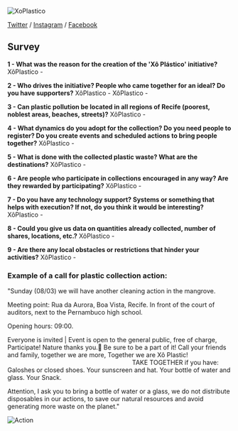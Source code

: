 ![XoPlastico](https://pbs.twimg.com/profile_images/1173760239075811328/VATGTfjW_400x400.jpg)

[Twitter](https://twitter.com/xoplastico) / [Instagram](https://www.instagram.com/xoplastico/?hl=en) / [Facebook](https://www.facebook.com/xoplastico/?ref=py_c)

## Survey
**1 - What was the reason for the creation of the 'Xô Plástico' initiative?**
XôPlastico - 

**2 - Who drives the initiative? People who came together for an ideal? Do you have supporters?**
XôPlastico - XôPlastico - 

**3 - Can plastic pollution be located in all regions of Recife (poorest, noblest areas, beaches, streets)?**
XôPlastico - 

**4 - What dynamics do you adopt for the collection? Do you need people to register? Do you create events and scheduled actions to bring people together?**
XôPlastico - 

**5 - What is done with the collected plastic waste? What are the destinations?**
XôPlastico - 

**6 - Are people who participate in collections encouraged in any way? Are they rewarded by participating?**
XôPlastico - 

**7 - Do you have any technology support? Systems or something that helps with execution? If not, do you think it would be interesting?**
XôPlastico - 

**8 - Could you give us data on quantities already collected, number of shares, locations, etc.?**
XôPlastico - 

**9 - Are there any local obstacles or restrictions that hinder your activities?**
XôPlastico - 

### Example of a call for plastic collection action:
"Sunday (08/03) we will have another cleaning action in the mangrove.

Meeting point: Rua da Aurora, Boa Vista, Recife. In front of the court of auditors, next to the Pernambuco high school.

Opening hours: 09:00.

Everyone is invited | Event is open to the general public, free of charge, Participate! Nature thanks you.💙 Be sure to be a part of it! Call your friends and family, together we are more, Together we are Xô Plastic! ⠀⠀⠀⠀⠀⠀⠀⠀⠀⠀⠀⠀⠀⠀⠀⠀⠀⠀⠀⠀⠀⠀⠀⠀⠀⠀⠀
TAKE TOGETHER if you have:
Galoshes or closed shoes.
Your sunscreen and hat.
Your bottle of water and glass.
Your Snack.

Attention, I ask you to bring a bottle of water or a glass, we do not distribute disposables in our actions, to save our natural resources and avoid generating more waste on the planet."

![Action](https://scontent.fvcp2-1.fna.fbcdn.net/v/t1.15752-9/90633589_648290745984872_8407370384243949568_n.png?_nc_cat=104&_nc_sid=b96e70&_nc_ohc=NoN9R7EzuX0AX-WhvYM&_nc_ht=scontent.fvcp2-1.fna&oh=d1bd1ede4b66373abd0f21a24ca84b74&oe=5E9FC63A)


